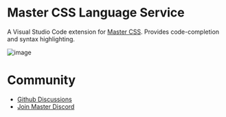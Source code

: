 # Master CSS Language Service

A Visual Studio Code extension for [Master CSS](https://github.com/master-co/css). Provides code-completion and syntax highlighting.

![image](https://user-images.githubusercontent.com/424290/163530745-65366f1d-bdc1-4eb6-b276-e4f454eb2d9d.png)


# Community
- [Github Discussions](https://github.com/master-co/css/discussions)
- [Join Master Discord](https://discord.gg/sZNKpAAAw6)
